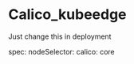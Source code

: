 # Calico_kubeedge

Just change this in deployment

spec:
      nodeSelector:
        calico: core
       
